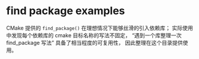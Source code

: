 # find package examples

CMake 提供的 `find_package()` 在理想情况下能够丝滑的引入依赖库； 实际使用中发现每个依赖库的 cmake 目标名称的写法不固定， “遇到一个库整理一次 find_package 写法” 具备了相当程度的可复用性， 因此整理在这个目录提供使用。
